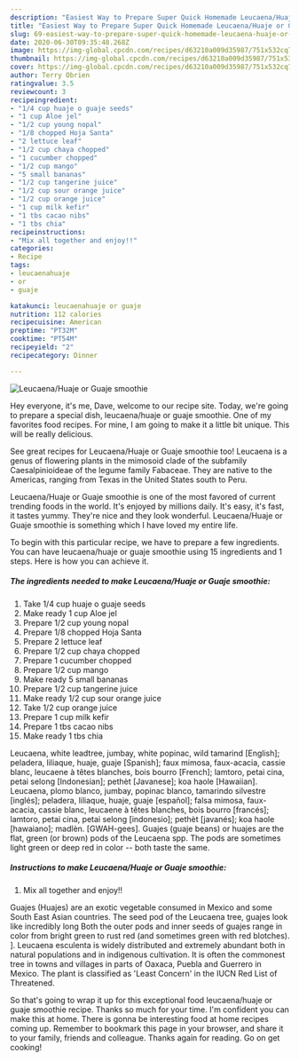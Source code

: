 ```yaml
---
description: "Easiest Way to Prepare Super Quick Homemade Leucaena/Huaje or Guaje smoothie"
title: "Easiest Way to Prepare Super Quick Homemade Leucaena/Huaje or Guaje smoothie"
slug: 69-easiest-way-to-prepare-super-quick-homemade-leucaena-huaje-or-guaje-smoothie
date: 2020-06-30T09:35:48.268Z
image: https://img-global.cpcdn.com/recipes/d63210a009d35987/751x532cq70/leucaenahuaje-or-guaje-smoothie-recipe-main-photo.jpg
thumbnail: https://img-global.cpcdn.com/recipes/d63210a009d35987/751x532cq70/leucaenahuaje-or-guaje-smoothie-recipe-main-photo.jpg
cover: https://img-global.cpcdn.com/recipes/d63210a009d35987/751x532cq70/leucaenahuaje-or-guaje-smoothie-recipe-main-photo.jpg
author: Terry Obrien
ratingvalue: 3.5
reviewcount: 3
recipeingredient:
- "1/4 cup huaje o guaje seeds"
- "1 cup Aloe jel"
- "1/2 cup young nopal"
- "1/8 chopped Hoja Santa"
- "2 lettuce leaf"
- "1/2 cup chaya chopped"
- "1 cucumber chopped"
- "1/2 cup mango"
- "5 small bananas"
- "1/2 cup tangerine juice"
- "1/2 cup sour orange juice"
- "1/2 cup orange juice"
- "1 cup milk kefir"
- "1 tbs cacao nibs"
- "1 tbs chia"
recipeinstructions:
- "Mix all together and enjoy!!"
categories:
- Recipe
tags:
- leucaenahuaje
- or
- guaje

katakunci: leucaenahuaje or guaje 
nutrition: 112 calories
recipecuisine: American
preptime: "PT32M"
cooktime: "PT54M"
recipeyield: "2"
recipecategory: Dinner

---
```



![Leucaena/Huaje or Guaje smoothie](https://img-global.cpcdn.com/recipes/d63210a009d35987/751x532cq70/leucaenahuaje-or-guaje-smoothie-recipe-main-photo.jpg)

Hey everyone, it's me, Dave, welcome to our recipe site. Today, we're going to prepare a special dish, leucaena/huaje or guaje smoothie. One of my favorites food recipes. For mine, I am going to make it a little bit unique. This will be really delicious.

See great recipes for Leucaena/Huaje or Guaje smoothie too! Leucaena is a genus of flowering plants in the mimosoid clade of the subfamily Caesalpinioideae of the legume family Fabaceae. They are native to the Americas, ranging from Texas in the United States south to Peru.

Leucaena/Huaje or Guaje smoothie is one of the most favored of current trending foods in the world. It's enjoyed by millions daily. It's easy, it's fast, it tastes yummy. They're nice and they look wonderful. Leucaena/Huaje or Guaje smoothie is something which I have loved my entire life.


To begin with this particular recipe, we have to prepare a few ingredients. You can have leucaena/huaje or guaje smoothie using 15 ingredients and 1 steps. Here is how you can achieve it.

##### The ingredients needed to make Leucaena/Huaje or Guaje smoothie:

1. Take 1/4 cup huaje o guaje seeds
1. Make ready 1 cup Aloe jel
1. Prepare 1/2 cup young nopal
1. Prepare 1/8 chopped Hoja Santa
1. Prepare 2 lettuce leaf
1. Prepare 1/2 cup chaya chopped
1. Prepare 1 cucumber chopped
1. Prepare 1/2 cup mango
1. Make ready 5 small bananas
1. Prepare 1/2 cup tangerine juice
1. Make ready 1/2 cup sour orange juice
1. Take 1/2 cup orange juice
1. Prepare 1 cup milk kefir
1. Prepare 1 tbs cacao nibs
1. Make ready 1 tbs chia


Leucaena, white leadtree, jumbay, white popinac, wild tamarind [English]; peladera, liliaque, huaje, guaje [Spanish]; faux mimosa, faux-acacia, cassie blanc, leucaene à têtes blanches, bois bourro [French]; lamtoro, petai cina, petai selong [Indonesian]; pethèt [Javanese]; koa haole [Hawaiian]. Leucaena, plomo blanco, jumbay, popinac blanco, tamarindo silvestre [inglés]; peladera, liliaque, huaje, guaje [español]; falsa mimosa, faux-acacia, cassie blanc, leucaene à têtes blanches, bois bourro [francés]; lamtoro, petai cina, petai selong [indonesio]; pethèt [javanés]; koa haole [hawaiano]; madlèn. [GWAH-gees]. Guajes (guaje beans) or huajes are the flat, green (or brown) pods of the Leucaena spp. The pods are sometimes light green or deep red in color -- both taste the same. 

##### Instructions to make Leucaena/Huaje or Guaje smoothie:

1. Mix all together and enjoy!!


Guajes (Huajes) are an exotic vegetable consumed in Mexico and some South East Asian countries. The seed pod of the Leucaena tree, guajes look like incredibly long Both the outer pods and inner seeds of guajes range in color from bright green to rust red (and sometimes green with red blotches). ]. Leucaena esculenta is widely distributed and extremely abundant both in natural populations and in indigenous cultivation. It is often the commonest tree in towns and villages in parts of Oaxaca, Puebla and Guerrero in Mexico. The plant is classified as &#39;Least Concern&#39; in the IUCN Red List of Threatened. 

So that's going to wrap it up for this exceptional food leucaena/huaje or guaje smoothie recipe. Thanks so much for your time. I'm confident you can make this at home. There is gonna be interesting food at home recipes coming up. Remember to bookmark this page in your browser, and share it to your family, friends and colleague. Thanks again for reading. Go on get cooking!
